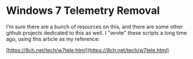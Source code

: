 # Windows 7 Telemetry Removal

I'm sure there are a bunch of resources on this, and there are some other github projects dedicated to this as well.  I "wrote" these scripts a long time ago, using this article as my reference:

[https://8ch.net/tech/w7tele.html](https://8ch.net/tech/w7tele.html)
